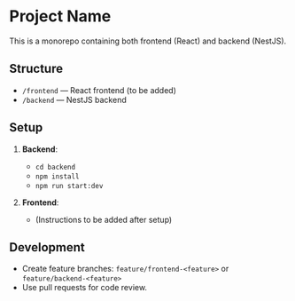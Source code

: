 # Project Name

This is a monorepo containing both frontend (React) and backend (NestJS).

## Structure
- `/frontend` — React frontend (to be added)
- `/backend` — NestJS backend

## Setup
1. **Backend**:
    - `cd backend`
    - `npm install`
    - `npm run start:dev`

2. **Frontend**:
    - (Instructions to be added after setup)

## Development
- Create feature branches: `feature/frontend-<feature>` or `feature/backend-<feature>`
- Use pull requests for code review.